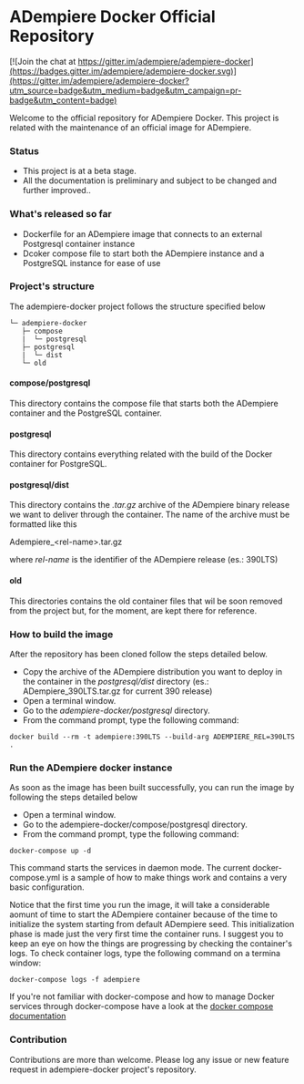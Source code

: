 # ADempiere Docker Official Repository

[![Join the chat at https://gitter.im/adempiere/adempiere-docker](https://badges.gitter.im/adempiere/adempiere-docker.svg)](https://gitter.im/adempiere/adempiere-docker?utm_source=badge&utm_medium=badge&utm_campaign=pr-badge&utm_content=badge)

Welcome to the official repository for ADempiere Docker. This project is related 
with the maintenance of an official image for ADempiere.

### Status 

* This project is at a beta stage.
* All the documentation is preliminary and subject to be changed and further improved..

### What's released so far

* Dockerfile for an ADempiere image that connects to an external Postgresql container instance
* Dcoker compose file to start both the ADempiere instance and a PostgreSQL instance for ease of use

### Project's structure

The adempiere-docker project follows the structure specified below

```
└─ adempiere-docker
   ├─ compose
   |  └─ postgresql
   ├─ postgresql
   |  └─ dist
   └─ old
```

#### compose/postgresql

This directory contains the compose file that starts both the ADempiere container 
and the PostgreSQL container.

#### postgresql

This directory contains everything related with the build of the Docker 
container for PostgreSQL.

#### postgresql/dist

This directory contains the _.tar.gz_ archive of the ADempiere binary release
we want to deliver through the container. The name of the archive must be
formatted like this

Adempiere&#95;&#60;rel-name&#62;.tar.gz

where _rel-name_ is the identifier of the ADempiere release (es.: 390LTS)

#### old 

This directories contains the old container files that wil be soon removed from 
the project but, for the moment, are kept there for reference.

### How to build the image

After the repository has been cloned follow the steps detailed below.

* Copy the archive of the ADempiere distribution you want to deploy in the 
container in the _postgresql/dist_ directory (es.: ADempiere_390LTS.tar.gz for current 
390 release)
* Open a terminal window.
* Go to the _adempiere-docker/postgresql_ directory. 
* From the command prompt, type the following command:

```
docker build --rm -t adempiere:390LTS --build-arg ADEMPIERE_REL=390LTS .
```

### Run the ADempiere docker instance

As soon as the image has been built successfully, you can run the image by following the
steps detailed below

* Open a terminal window.
* Go to the adempiere-docker/compose/postgresql directory. 
* From the command prompt, type the following command:

```
docker-compose up -d
```

This command starts the services in daemon mode. The current docker-compose.yml is a sample of how to make things work and contains a very basic configuration.

Notice that the first time you run the image, it will take a considerable aomunt of time to start the ADempiere container because of the time to initialize the system starting from default ADempiere seed. This initialization phase is made just the very first time the container runs. I suggest you to keep an eye on how the things are progressing by checking the container's logs. To check container logs, type the following command on a termina window:

```
docker-compose logs -f adempiere
```

If you're not familiar with docker-compose and how to manage Docker services through docker-compose have a 
look at the [docker compose documentation](https://docs.docker.com/compose)

### Contribution

Contributions are more than welcome. Please log any issue or new feature request in 
adempiere-docker project's repository.




